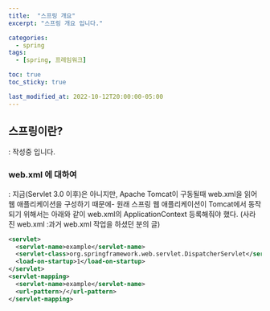 ```yaml
---
title:  "스프링 개요"
excerpt: "스프링 개요 입니다."

categories:
  - spring
tags:
  - [spring, 프레임워크]

toc: true
toc_sticky: true

last_modified_at: 2022-10-12T20:00:00-05:00
---
```


## 스프링이란?
: 작성중 입니다.

### web.xml 에 대하여
: 지금(Servlet 3.0 이후)은 아니지만, Apache Tomcat이 구동될때 web.xml을 읽어 웹 애플리케이션을 구성하기 때문에- 원래 스프링 웹 애플리케이션이 Tomcat에서 동작되기 위해서는 아래와 같이 web.xml의 ApplicationContext 등록해줘야 했다. (사라진 web.xml :과거 web.xml 작업을 하셨던 분의 글)

```xml
<servlet>
  <servlet-name>example</servlet-name>
  <servlet-class>org.springframework.web.servlet.DispatcherServlet</servlet-class>
  <load-on-startup>1</load-on-startup>
</servlet>
<servlet-mapping>
  <servlet-name>example</servlet-name>
  <url-pattern>/</url-pattern>
</servlet-mapping>

```
